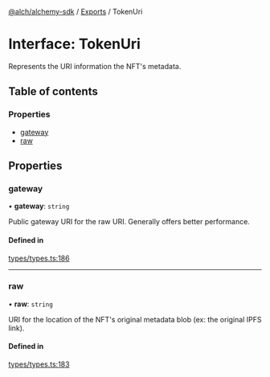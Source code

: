 [@alch/alchemy-sdk](../README.md) / [Exports](../modules.md) / TokenUri

# Interface: TokenUri

Represents the URI information the NFT's metadata.

## Table of contents

### Properties

- [gateway](TokenUri.md#gateway)
- [raw](TokenUri.md#raw)

## Properties

### gateway

• **gateway**: `string`

Public gateway URI for the raw URI. Generally offers better performance.

#### Defined in

[types/types.ts:186](https://github.com/alchemyplatform/alchemy-sdk-js/blob/865aa2b/src/types/types.ts#L186)

___

### raw

• **raw**: `string`

URI for the location of the NFT's original metadata blob (ex: the original
IPFS link).

#### Defined in

[types/types.ts:183](https://github.com/alchemyplatform/alchemy-sdk-js/blob/865aa2b/src/types/types.ts#L183)
